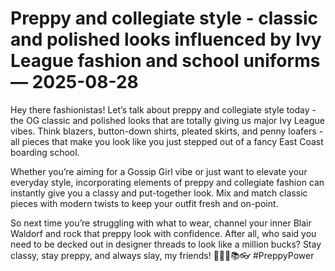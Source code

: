 # Preppy and collegiate style - classic and polished looks influenced by Ivy League fashion and school uniforms — 2025-08-28

Hey there fashionistas! Let’s talk about preppy and collegiate style today - the OG classic and polished looks that are totally giving us major Ivy League vibes. Think blazers, button-down shirts, pleated skirts, and penny loafers - all pieces that make you look like you just stepped out of a fancy East Coast boarding school.

Whether you’re aiming for a Gossip Girl vibe or just want to elevate your everyday style, incorporating elements of preppy and collegiate fashion can instantly give you a classy and put-together look. Mix and match classic pieces with modern twists to keep your outfit fresh and on-point.

So next time you’re struggling with what to wear, channel your inner Blair Waldorf and rock that preppy look with confidence. After all, who said you need to be decked out in designer threads to look like a million bucks? Stay classy, stay preppy, and always slay, my friends! 💁‍♀️👗📚👓 #PreppyPower